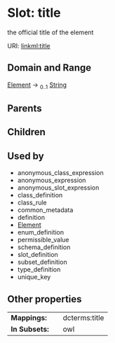
# Slot: title


the official title of the element

URI: [linkml:title](https://w3id.org/linkml/title)


## Domain and Range

[Element](Element.md) &#8594;  <sub>0..1</sub> [String](types/String.md)

## Parents


## Children


## Used by

 * anonymous_class_expression
 * anonymous_expression
 * anonymous_slot_expression
 * class_definition
 * class_rule
 * common_metadata
 * definition
 * [Element](Element.md)
 * enum_definition
 * permissible_value
 * schema_definition
 * slot_definition
 * subset_definition
 * type_definition
 * unique_key

## Other properties

|  |  |  |
| --- | --- | --- |
| **Mappings:** | | dcterms:title |
| **In Subsets:** | | owl |

